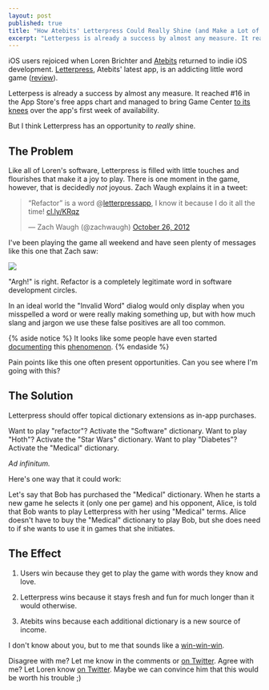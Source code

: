```yaml
---
layout: post
published: true
title: "How Atebits' Letterpress Could Really Shine (and Make a Lot of Money)"
excerpt: "Letterpess is already a success by almost any measure. It reached #16 in the App Store's free apps chart and managed to bring Game Center to its knees over the app's first week of availability. But I think Letterpress has an opportunity to really shine."
---
```


iOS users rejoiced when Loren Brichter and [Atebits][atebits] returned to indie iOS development. [Letterpress][letterpress], Atebits' latest app, is an addicting little word game ([review][letterpress-macworld]).

Letterpess is already a success by almost any measure. It reached #16 in the App Store's free apps chart and managed to bring Game Center [to its knees][gamecenter-troubles] over the app's first week of availability.

But I think Letterpress has an opportunity to *really* shine.

## The Problem

Like all of Loren's software, Letterpress is filled with little touches and flourishes that make it a joy to play. There is one moment in the game, however, that is decidedly *not* joyous. Zach Waugh explains it in a tweet:

<blockquote class="twitter-tweet tw-align-center"><p>“Refactor” is a word @<a href="https://twitter.com/letterpressapp">letterpressapp</a>, I know it because I do it all the time! <a href="http://t.co/8xkIiDvF" title="http://cl.ly/KRqz">cl.ly/KRqz</a></p>&mdash; Zach Waugh (@zachwaugh) <a href="https://twitter.com/zachwaugh/status/261642961052389376" data-datetime="2012-10-26T01:38:37+00:00">October 26, 2012</a></blockquote>
<script src="//platform.twitter.com/widgets.js" charset="utf-8"></script>

I've been playing the game all weekend and have seen plenty of messages like this one that Zach saw:

![][argh-pic]

"Argh!" is right. Refactor is a completely legitimate word in software development circles.

In an ideal world the "Invalid Word" dialog would only display when you misspelled a word or were really making something up, but with how much slang and jargon we use these false positives are all too common.

{% aside notice %}
It looks like some people have even started <a href="http://addthesewordstoletterpress.tumblr.com/">documenting</a> this <a href="http://lettermiss.com/">phenomenon</a>.
{% endaside %}

Pain points like this one often present opportunities. Can you see where I'm going with this?

## The Solution

Letterpress should offer topical dictionary extensions as in-app purchases.

Want to play "refactor"? Activate the "Software" dictionary. Want to play "Hoth"? Activate the "Star Wars" dictionary. Want to play "Diabetes"? Activate the "Medical" dictionary.

*Ad infinitum.*

Here's one way that it could work:

Let's say that Bob has purchased the "Medical" dictionary. When he starts a new game he selects it (only one per game) and his opponent, Alice, is told that Bob wants to play Letterpress with her using "Medical" terms. Alice doesn't have to buy the "Medical" dictionary to play Bob, but she does need to if she wants to use it in games that she initiates.


## The Effect

1. Users win because they get to play the game with words they know and love.

2. Letterpress wins because it stays fresh and fun for much longer than it would otherwise.

3. Atebits wins because each additional dictionary is a new source of income.

I don't know about you, but to me that sounds like a [win-win-win].

Disagree with me? Let me know in the comments or [on Twitter][twitter-jerod]. Agree with me? Let Loren know [on Twitter][twitter-loren]. Maybe we can convince him that this would be worth his trouble ;)

[atebits]:http://atebits.com
[letterpress]:http://atebits.com/letterpress
[letterpress-macworld]:http://www.macworld.com/article/2012082/review-letterpress-for-iphone-is-an-excellent-word-game.html
[gamecenter-troubles]:http://daringfireball.net/linked/2012/10/27/letterpress-game-center
[argh-pic]:http://jerodsanto.net/drop/letterpress-refactor.png
[win-win-win]:http://www.nbc.com/the-office/video/conflict-resolution/116196
[twitter-jerod]:https://twitter.com/jerodsanto
[twitter-loren]:https://twitter.com/lorenb
